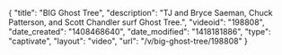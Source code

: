 {
    "title": "BIG Ghost Tree",
    "description": "TJ and Bryce Saeman, Chuck Patterson, and Scott Chandler surf Ghost Tree.",
    "videoid": "198808",
    "date_created": "1408468640",
    "date_modified": "1418181886",
    "type": "captivate",
    "layout": "video",
    "url": "\/v\/big-ghost-tree\/198808"
}